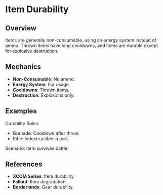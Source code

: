 # Item Durability

## Overview
Items are generally non-consumable, using an energy system instead of ammo. Thrown items have long cooldowns, and items are durable except for explosive destruction.

## Mechanics
- **Non-Consumable**: No ammo.
- **Energy System**: For usage.
- **Cooldowns**: Thrown items.
- **Destruction**: Explosions only.

## Examples

Durability Rules:
- Grenade: Cooldown after throw.
- Rifle: Indestructible in use.

Scenario: Item survives battle.

## References
- **XCOM Series**: Item durability.
- **Fallout**: Item degradation.
- **Borderlands**: Gear durability.